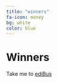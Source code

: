 ```yaml
---
title: "winners"
fa-icon: money
bg: white     
color: blue  
---
```


# Winners

Take me to [ediBus](#edibus)